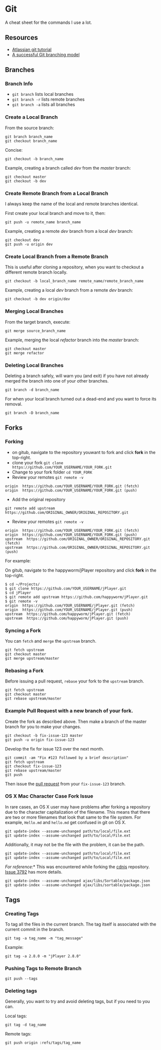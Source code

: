 # Git

A cheat sheet for the commands I use a lot.

## Resources

* [Atlassian git tutorial](https://www.atlassian.com/git/)
* [A successful Git branching model](http://nvie.com/posts/a-successful-git-branching-model/)

## Branches

### Branch Info

* `git branch` lists local branches
* `git branch -r` lists remote branches
* `git branch -a` lists all branches

### Create a Local Branch

From the source branch:
```
git branch branch_name
git checkout branch_name
```
Concise:
```
git checkout -b branch_name
```
Example, creating a branch called *dev* from the *master* branch:
```
git checkout master
git checkout -b dev
```

### Create Remote Branch from a Local Branch

I always keep the name of the local and remote branches identical.

First create your local branch and move to it, then:
```
git push -u remote_name branch_name
```
Example, creating a remote *dev* branch from a local *dev* branch:
```
git checkout dev
git push -u origin dev
```

### Create Local Branch from a Remote Branch

This is useful after cloning a repository, when you want to checkout a different remote branch locally.

```
git checkout -b local_branch_name remote_name/remote_branch_name
```
Example, creating a local *dev* branch from a remote *dev* branch:
```
git checkout -b dev origin/dev
```

### Merging Local Branches

From the target branch, execute:
```
git merge source_branch_name
```
Example, merging the local *refactor* branch into the *master* branch:
```
git checkout master
git merge refactor
```

### Deleting Local Branches

Deleting a branch safely, will warn you (and exit) if you have not already merged the branch into one of your other branches.
```
git branch -d branch_name
```
For when your local branch turned out a dead-end and you want to force its removal.
```
git branch -D branch_name
```

## Forks

### Forking

- on gitub, navigate to the repository youwant to fork and click **fork** in the top-right.
- clone your fork `git clone https://github.com/YOUR_USERNAME/YOUR_FORK.git`
- Change to your fork folder `cd YOUR_FORK`
- Review your remotes `git remote -v`
```
origin  https://github.com/YOUR_USERNAME/YOUR_FORK.git (fetch)
origin  https://github.com/YOUR_USERNAME/YOUR_FORK.git (push)
```
- Add the original repository
```
git remote add upstream https://github.com/ORIGINAL_OWNER/ORIGINAL_REPOSITORY.git
```
- Review your remotes `git remote -v`
```
origin  https://github.com/YOUR_USERNAME/YOUR_FORK.git (fetch)
origin  https://github.com/YOUR_USERNAME/YOUR_FORK.git (push)
upstream  https://github.com/ORIGINAL_OWNER/ORIGINAL_REPOSITORY.git (fetch)
upstream  https://github.com/ORIGINAL_OWNER/ORIGINAL_REPOSITORY.git (push)
```

For example:

On gitub, navigate to the happyworm/jPlayer repository and click **fork** in the top-right.
```
$ cd ~/Projects/
$ git clone https://github.com/YOUR_USERNAME/jPlayer.git
$ cd jPlayer
$ git remote add upstream https://github.com/happyworm/jPlayer.git
$ git remote -v
origin  https://github.com/YOUR_USERNAME/jPlayer.git (fetch)
origin  https://github.com/YOUR_USERNAME/jPlayer.git (push)
upstream  https://github.com/happyworm/jPlayer.git (fetch)
upstream  https://github.com/happyworm/jPlayer.git (push)
```


### Syncing a Fork

You can `fetch` and `merge` the `upstream` branch.

```
git fetch upstream
git checkout master
git merge upstream/master
```

### Rebasing a Fork

Before issuing a pull request, `rebase` your fork to the `upstream` branch.

```
git fetch upstream
git checkout master
git rebase upstream/master
```

### Example Pull Request with a new branch of your fork.

Create the fork as described above. Then make a branch of the master branch for you to make your changes.
```
git checkout -b fix-issue-123 master
git push -u origin fix-issue-123
```
Develop the fix for issue 123 over the next month.
```
git commit -am "Fix #123 Followed by a brief description"
git fetch upstream
git checkout fix-issue-123
git rebase upstream/master
git push
```
Then issue the [pull request](https://help.github.com/articles/using-pull-requests/) from your `fix-issue-123` branch.

### OS X Mac Character Case Fork Issue

In rare cases, an OS X user may have problems after forking a repository due to the character capitalization of the filename.
This means that there are two or more filenames that look that same to the file system.
For example, `Hello.md` and `hello.md` get confused in git on OS X.

```
git update-index --assume-unchanged path/to/local/file.ext
git update-index --assume-unchanged path/to/local/File.ext
```
Additionally, it may not be the file with the problem, it can be the path.
```
git update-index --assume-unchanged path/to/local/file.ext
git update-index --assume-unchanged path/to/Local/file.ext
```

*For reference:** This was encountered while forking the [cdnjs](https://github.com/cdnjs/cdnjs.git) repository.
[Issue 3792](https://github.com/cdnjs/cdnjs/issues/3792) has more details.
```
git update-index --assume-unchanged ajax/libs/Sortable/package.json
git update-index --assume-unchanged ajax/libs/sortable/package.json
```

## Tags

### Creating Tags

To tag all the files in the current branch. The tag itself is associated with the current commit in the branch.
```
git tag -a tag_name -m "tag_message"
```
Example:
```
git tag -a 2.8.0 -m "jPlayer 2.8.0"
```

### Pushing Tags to Remote Branch

```
git push --tags
```

### Deleting tags

Generally, you want to try and avoid deleting tags, but if you need to you can.

Local tags:
```
git tag -d tag_name
```
Remote tags:
```
git push origin :refs/tags/tag_name
```
